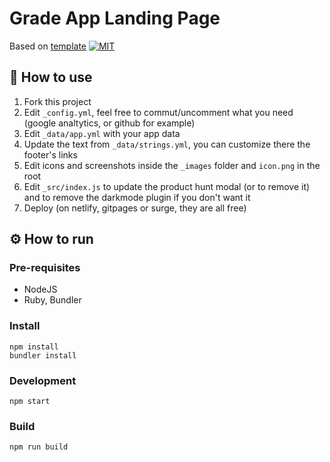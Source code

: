 <h1>Grade App Landing Page</h1>
<p>
  Based on <a href="https://github.com/sandoche/Mobile-app-landingpage-template" target="_blank">template</a>
  <a href="/LICENSE"><img src="https://img.shields.io/github/license/mashape/apistatus.svg" alt="MIT"></a>
</p>

## 📖 How to use

1. Fork this project
2. Edit `_config.yml`, feel free to commut/uncomment what you need (google analtytics, or github for example)
3. Edit `_data/app.yml` with your app data
4. Update the text from `_data/strings.yml`, you can customize there the footer's links
5. Edit icons and screenshots inside the `_images` folder and `icon.png` in the root
6. Edit `_src/index.js` to update the product hunt modal (or to remove it) and to remove the darkmode plugin if you don't want it
7. Deploy (on netlify, gitpages or surge, they are all free)

## ⚙️ How to run

### Pre-requisites
- NodeJS
- Ruby, Bundler

### Install
```
npm install
bundler install
```

### Development
```
npm start
```

### Build
```
npm run build
```
